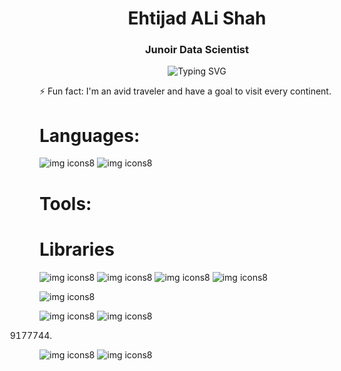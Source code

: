 <h1 align="center">Ehtijad ALi Shah</h1>
<h3 align="center">Junoir Data Scientist</h3>
<p align="center">

</p>

<p align="center">
  <img src="https://readme-typing-svg.demolab.com?font=Kalnia+Glaze&weight=500&size=30&duration=1000&pause=1000&center=true&random=true&width=500&lines=Data+Science;Artificial+Intelligence;Machine+Learning;Deep+Learning;Neural+Networks;Computer+Vision;Natural+Language+Precessing;Experienced+Canva+Designer;SEO+Expert" alt="Typing SVG" />
</p>

⚡ Fun fact: I'm an avid traveler and have a goal to visit every continent.

# Languages:
![img icons8](https://github.com/user-attachments/assets/925c8712-1e33-4fb9-b13e-9d89de0d0c4e)
![img icons8](https://github.com/user-attachments/assets/2a687552-a59d-4bf3-9717-2a64ebd9262a)

# Tools:

# Libraries
![img icons8](https://github.com/user-attachments/assets/59a57b5d-69e2-4437-8b19-2e3968fe55d5)
![img icons8](https://github.com/user-attachments/assets/6e437439-9860-4110-8738-65ed8044a51a)
![img icons8](https://github.com/user-attachments/assets/a9081fc2-b572-4020-83b6-50bdf5b54c53)
![img icons8](https://github.com/user-attachments/assets/29b0655d-e7e1-4d7b-86fe-d0aa20d349cb)


![img icons8](https://github.com/user-attachments/assets/6c67d0b1-a45b-4b5a-9125-414ef01b1f2b)

![img icons8](https://github.com/user-attachments/assets/8caeec5e-39e6-4171-aa1e-5c42c44050da)
![img icons8](https://github.com/user-attachments/assets/0125f6d8-6abf-4f7e-8175-4b2913724788)


9177744)
![img icons8](https://github.com/user-attachments/assets/bf673c51-ea79-450c-a037-b4a5b5c86b1e)
![img icons8](https://github.com/user-attachments/assets/0496cea0-58dc-476a-8cfc-e4c0c0e555e9)
